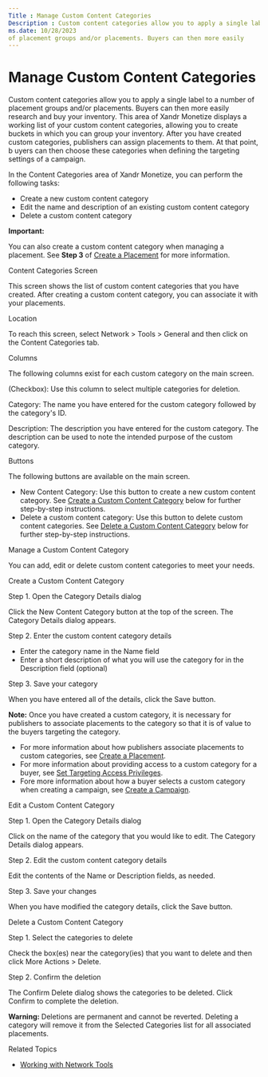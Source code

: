 ```yaml
---
Title : Manage Custom Content Categories
Description : Custom content categories allow you to apply a single label to a number
ms.date: 10/28/2023
of placement groups and/or placements. Buyers can then more easily
---
```



# Manage Custom Content Categories



Custom content categories allow you to apply a single label to a number
of placement groups and/or placements. Buyers can then more easily
research and buy your inventory. This area of Xandr
Monetize displays a working list of your custom content
categories, allowing you to create buckets in which you can group your
inventory. After you have created custom categories, publishers can
assign placements to them. At that point, b uyers can then choose these
categories when defining the targeting settings of a campaign.

In the Content Categories area of Xandr
Monetize, you can perform the following tasks:

- Create a new custom content category
- Edit the name and description of an existing custom content category
- Delete a custom content category



<b>Important:</b>

You can also create a custom content category when managing a placement.
See **Step 3** of
<a href="create-a-placement.md" class="xref">Create a Placement</a>
for more information.



Content Categories Screen

This screen shows the list of custom content categories that you have
created. After creating a custom content category, you can associate it
with your placements.

Location

To reach this screen, select
Network 
\>  Tools  \>
 General and then click on the
Content Categories tab.

Columns

The following columns exist for each custom category on the main screen.

(Checkbox): Use this column to select
multiple categories for deletion.

Category: The name you have entered
for the custom category followed by the category's ID.

Description: The description you have
entered for the custom category. The description can be used to note the
intended purpose of the custom category.

Buttons

The following buttons are available on the main screen.

- New Content Category: Use this
  button to create a new custom content category. See <a
  href="manage-custom-content-categories.md#ID-000004b5__p-bb500c95-e1e3-454e-8e79-4d6ea689adef"
  class="xref">Create a Custom Content Category</a> below for further
  step-by-step instructions.
- Delete a custom content category:
  Use this button to delete custom content categories. See <a
  href="manage-custom-content-categories.md#ID-000004b5__p-796cb205-acc4-4f08-8b68-0cfe9e05c91d"
  class="xref">Delete a Custom Content Category</a> below for further
  step-by-step instructions.

Manage a Custom Content Category

You can add, edit or delete custom content categories to meet your
needs.

Create a Custom Content Category

Step 1. Open the Category Details dialog

Click the New Content Category button
at the top of the screen. The Category
Details dialog appears.

Step 2. Enter the custom content category details

- Enter the category name in the Name
  field
- Enter a short description of what you will use the category for in the
  Description field (optional)

Step 3. Save your category

When you have entered all of the details, click the
Save button.



<b>Note:</b> Once you have created a custom
category, it is necessary for publishers to associate placements to the
category so that it is of value to the buyers targeting the category.

- For more information about how publishers associate placements to
  custom categories, see
  <a href="create-a-placement.md" class="xref">Create a Placement</a>.
- For more information about providing access to a custom category for a
  buyer, see
  <a href="set-targeting-access-privileges.md" class="xref">Set
  Targeting Access Privileges</a>.
- Fore more information about how a buyer selects a custom category when
  creating a campaign, see
  <a href="create-a-campaign.md" class="xref">Create a Campaign</a>.



Edit a Custom Content Category

Step 1. Open the Category Details dialog

Click on the name of the category that you would like to edit. The
Category Details dialog appears.

Step 2. Edit the custom content category details

Edit the contents of the Name or
Description fields, as needed.

Step 3. Save your changes

When you have modified the category details, click the
Save button.

Delete a Custom Content Category

Step 1. Select the categories to delete

Check the box(es) near the category(ies) that you want to delete and
then click More
Actions  \>  Delete.

Step 2. Confirm the deletion

The Confirm Delete dialog shows the
categories to be deleted. Click
Confirm to complete the deletion.



<b>Warning:</b> Deletions are permanent and
cannot be reverted. Deleting a category will remove it from the Selected
Categories list for all associated placements.



Related Topics

- <a href="working-with-network-tools.md" class="xref">Working with
  Network Tools</a>




